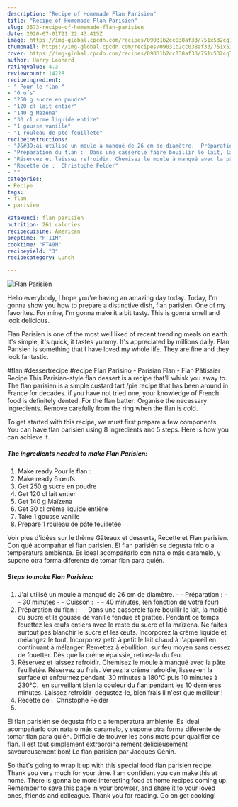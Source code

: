 ```yaml
---
description: "Recipe of Homemade Flan Parisien"
title: "Recipe of Homemade Flan Parisien"
slug: 3573-recipe-of-homemade-flan-parisien
date: 2020-07-01T21:22:43.415Z
image: https://img-global.cpcdn.com/recipes/09031b2cc038af33/751x532cq70/flan-parisien-photo-principale-de-la-recette.jpg
thumbnail: https://img-global.cpcdn.com/recipes/09031b2cc038af33/751x532cq70/flan-parisien-photo-principale-de-la-recette.jpg
cover: https://img-global.cpcdn.com/recipes/09031b2cc038af33/751x532cq70/flan-parisien-photo-principale-de-la-recette.jpg
author: Harry Leonard
ratingvalue: 4.3
reviewcount: 14228
recipeingredient:
- " Pour le flan "
- "6 ufs"
- "250 g sucre en poudre"
- "120 cl lait entier"
- "140 g Mazena"
- "30 cl crme liquide entire"
- "1 gousse vanille"
- "1 rouleau de pte feuillete"
recipeinstructions:
- "J&#39;ai utilisé un moule à manqué de 26 cm de diamètre.  Préparation :  30 minutes  Cuisson :   40 minutes, (en fonction de votre four)"
- "Préparation du flan :  Dans une casserole faire bouillir le lait, la moitié du sucre et la gousse de vanille fendue et grattée. Pendant ce temps fouettez les œufs entiers avec le reste du sucre et la maïzena. Ne faites surtout pas blanchir le sucre et les œufs. Incorporez la crème liquide et mélangez le tout. Incorporez petit à petit le lait chaud à l&#39;appareil en continuant à mélanger. Remettez à ébullition  sur feu moyen sans cessez de fouetter. Dès que la crème épaissie, retirez-la du feu."
- "Réservez et laissez refroidir. Chemisez le moule à manqué avec la pâte feuilletée. Réservez au frais. Versez la crème refroidie, lissez-en la surface et enfournez pendant  30 minutes à 180°C puis 10 minutes à 230°C.  en surveillant bien la couleur du flan pendant les 10 dernières minutes. Laissez refroidir  dégustez-le, bien frais il n&#39;est que meilleur !"
- "Recette de :  Christophe Felder"
- ""
categories:
- Recipe
tags:
- flan
- parisien

katakunci: flan parisien 
nutrition: 261 calories
recipecuisine: American
preptime: "PT11M"
cooktime: "PT49M"
recipeyield: "3"
recipecategory: Lunch

---
```



![Flan Parisien](https://img-global.cpcdn.com/recipes/09031b2cc038af33/751x532cq70/flan-parisien-photo-principale-de-la-recette.jpg)

Hello everybody, I hope you're having an amazing day today. Today, I'm gonna show you how to prepare a distinctive dish, flan parisien. One of my favorites. For mine, I'm gonna make it a bit tasty. This is gonna smell and look delicious.

Flan Parisien is one of the most well liked of recent trending meals on earth. It's simple, it's quick, it tastes yummy. It's appreciated by millions daily. Flan Parisien is something that I have loved my whole life. They are fine and they look fantastic.

#flan #dessertrecipe #recipe Flan Parisino - Parisian Flan - Flan Pâtissier Recipe This Parisian-style flan dessert is a recipe that&#39;ll whisk you away to. The flan parisien is a simple custard tart /pie recipe that has been around in France for decades. if you have not tried one, your knowledge of French food is definitely dented. For the flan batter: Organise the necessary ingredients. Remove carefully from the ring when the flan is cold.


To get started with this recipe, we must first prepare a few components. You can have flan parisien using 8 ingredients and 5 steps. Here is how you can achieve it.

<!--inarticleads1-->

##### The ingredients needed to make Flan Parisien:

1. Make ready  Pour le flan :
1. Make ready 6 œufs
1. Get 250 g sucre en poudre
1. Get 120 cl lait entier
1. Get 140 g Maïzena
1. Get 30 cl crème liquide entière
1. Take 1 gousse vanille
1. Prepare 1 rouleau de pâte feuilletée


Voir plus d&#39;idées sur le thème Gâteaux et desserts, Recette et Flan parisien. Con qué acompañar el flan parisien. El flan parisién se degusta frío o a temperatura ambiente. Es ideal acompañarlo con nata o más caramelo, y supone otra forma diferente de tomar flan para quién. 

<!--inarticleads2-->

##### Steps to make Flan Parisien:

1. J&#39;ai utilisé un moule à manqué de 26 cm de diamètre. -  - Préparation : -  - 30 minutes -  - Cuisson :  -  - 40 minutes, (en fonction de votre four)
1. Préparation du flan : -  - Dans une casserole faire bouillir le lait, la moitié du sucre et la gousse de vanille fendue et grattée. Pendant ce temps fouettez les œufs entiers avec le reste du sucre et la maïzena. Ne faites surtout pas blanchir le sucre et les œufs. Incorporez la crème liquide et mélangez le tout. Incorporez petit à petit le lait chaud à l&#39;appareil en continuant à mélanger. Remettez à ébullition  sur feu moyen sans cessez de fouetter. Dès que la crème épaissie, retirez-la du feu.
1. Réservez et laissez refroidir. Chemisez le moule à manqué avec la pâte feuilletée. Réservez au frais. Versez la crème refroidie, lissez-en la surface et enfournez pendant  30 minutes à 180°C puis 10 minutes à 230°C.  en surveillant bien la couleur du flan pendant les 10 dernières minutes. Laissez refroidir  dégustez-le, bien frais il n&#39;est que meilleur !
1. Recette de :  Christophe Felder
1. 


El flan parisién se degusta frío o a temperatura ambiente. Es ideal acompañarlo con nata o más caramelo, y supone otra forma diferente de tomar flan para quién. Difficile de trouver les bons mots pour qualifier ce flan. Il est tout simplement extraordinairement délicieusement savoureusement bon! Le flan parisien par Jacques Génin. 

So that's going to wrap it up with this special food flan parisien recipe. Thank you very much for your time. I am confident you can make this at home. There is gonna be more interesting food at home recipes coming up. Remember to save this page in your browser, and share it to your loved ones, friends and colleague. Thank you for reading. Go on get cooking!
